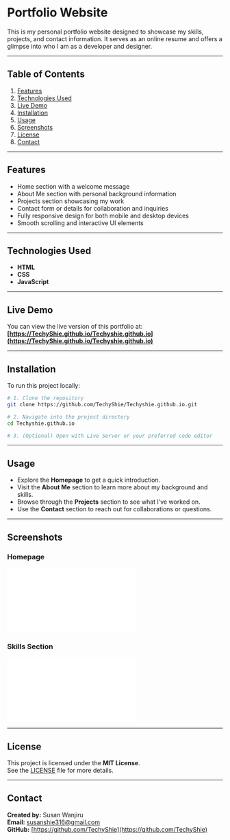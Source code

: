 # Portfolio Website

This is my personal portfolio website designed to showcase my skills, projects, and contact information. It serves as an online resume and offers a glimpse into who I am as a developer and designer.

---

## Table of Contents

1. [Features](#features)  
2. [Technologies Used](#technologies-used)  
3. [Live Demo](#live-demo)  
4. [Installation](#installation)  
5. [Usage](#usage)  
6. [Screenshots](#screenshots)  
7. [License](#license)  
8. [Contact](#contact)

---

## Features

- Home section with a welcome message  
- About Me section with personal background information  
- Projects section showcasing my work  
- Contact form or details for collaboration and inquiries  
- Fully responsive design for both mobile and desktop devices  
- Smooth scrolling and interactive UI elements  

---

## Technologies Used

- **HTML**  
- **CSS**  
- **JavaScript**

---

## Live Demo

You can view the live version of this portfolio at:  
**[https://TechyShie.github.io/Techyshie.github.io](https://TechyShie.github.io/Techyshie.github.io)**

---

## Installation

To run this project locally:

```bash
# 1. Clone the repository
git clone https://github.com/TechyShie/Techyshie.github.io.git

# 2. Navigate into the project directory
cd Techyshie.github.io

# 3. (Optional) Open with Live Server or your preferred code editor
```

---

## Usage

- Explore the **Homepage** to get a quick introduction.  
- Visit the **About Me** section to learn more about my background and skills.  
- Browse through the **Projects** section to see what I’ve worked on.  
- Use the **Contact** section to reach out for collaborations or questions.

---

## Screenshots

### Homepage  
![Homepage Screenshot](assets/screenshots/Screenshot-home.png.pgn)

### Skills Section  
![Skills Section](assets/screenshots/screenshot-skills.png.pgn)

---

## License

This project is licensed under the **MIT License**.  
See the [LICENSE](LICENSE) file for more details.

---

## Contact

**Created by:** Susan Wanjiru  
**Email:** [susanshie316@gmail.com](mailto:susanshie316@gmail.com)  
**GitHub:** [https://github.com/TechyShie](https://github.com/TechyShie)
